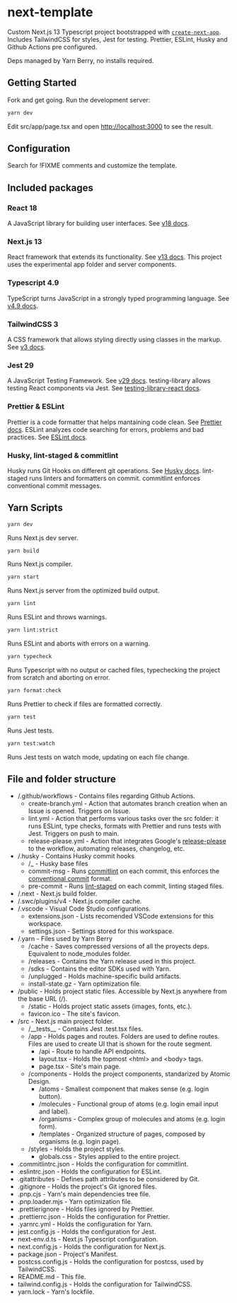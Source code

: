# next-template

Custom Next.js 13 Typescript project bootstrapped with [`create-next-app`](https://github.com/vercel/next.js/tree/canary/packages/create-next-app). Includes TailwindCSS for styles, Jest for testing. Prettier, ESLint, Husky and Github Actions pre configured.

Deps managed by Yarn Berry, no installs required.

## Getting Started

Fork and get going. Run the development server:

```bash
yarn dev
```

Edit src/app/page.tsx and open [http://localhost:3000](http://localhost:3000) to see the result.

## Configuration

Search for !FIXME comments and customize the template.

## Included packages

### React 18

A JavaScript library for building user interfaces. See [v18 docs](https://beta.reactjs.org/).

### Next.js 13

React framework that extends its functionality. See [v13 docs](https://nextjs.org/docs). This project uses the experimental app folder and server components.

### Typescript 4.9

TypeScript turns JavaScript in a strongly typed programming language. See [v4.9 docs](https://www.typescriptlang.org/docs/).

### TailwindCSS 3

A CSS framework that allows styling directly using classes in the markup. See [v3 docs](https://tailwindcss.com/docs/installation).

### Jest 29

A JavaScript Testing Framework. See [v29 docs](https://jestjs.io/docs/getting-started). testing-library allows testing React components via Jest. See [testing-library-react docs](https://testing-library.com/docs/react-testing-library/intro/).

### Prettier & ESLint

Prettier is a code formatter that helps mantaining code clean. See [Prettier docs](https://prettier.io/docs/en/index.html). ESLint analyzes code searching for errors, problems and bad practices. See [ESLint docs](https://eslint.org/docs/latest/use/getting-started).

### Husky, lint-staged & commitlint

Husky runs Git Hooks on different git operations. See [Husky docs](https://typicode.github.io/husky/#/?id=features).
lint-staged runs linters and formatters on commit.
commitlint enforces conventional commit messages.

## Yarn Scripts

```bash
yarn dev
```

Runs Next.js dev server.

```bash
yarn build
```

Runs Next.js compiler.

```bash
yarn start
```

Runs Next.js server from the optimized build output.

```bash
yarn lint
```

Runs ESLint and throws warnings.

```bash
yarn lint:strict
```

Runs ESLint and aborts with errors on a warning.

```bash
yarn typecheck
```

Runs Typescript with no output or cached files, typechecking the project from scratch and aborting on error.

```bash
yarn format:check
```

Runs Prettier to check if files are formatted correctly.

```bash
yarn test
```

Runs Jest tests.

```bash
yarn test:watch
```

Runs Jest tests on watch mode, updating on each file change.

## File and folder structure

- /.github/workflows - Contains files regarding Github Actions.
  - create-branch.yml - Action that automates branch creation when an Issue is opened. Triggers on Issue.
  - lint.yml - Action that performs various tasks over the src folder: it runs ESLint, type checks, formats with Prettier and runs tests with Jest. Triggers on push to main.
  - release-please.yml - Action that integrates Google's [release-please](https://github.com/googleapis/release-please) to the workflow, automating releases, changelog, etc.
- /.husky - Contains Husky commit hooks
  - /\_ - Husky base files
  - commit-msg - Runs [commitlint](https://github.com/conventional-changelog/commitlint) on each commit, this enforces the [conventional commit](https://www.conventionalcommits.org/en/v1.0.0/) format.
  - pre-commit - Runs [lint-staged](https://github.com/okonet/lint-staged) on each commit, linting staged files.
- /.next - Next.js build folder.
- /.swc/plugins/v4 - Next.js compiler cache.
- /.vscode - Visual Code Studio configurations.
  - extensions.json - Lists recomended VSCode extensions for this workspace.
  - settings.json - Settings stored for this workspace.
- /.yarn - Files used by Yarn Berry
  - /cache - Saves compressed versions of all the proyects deps. Equivalent to node_modules folder.
  - /releases - Contains the Yarn release used in this project.
  - /sdks - Contains the editor SDKs used with Yarn.
  - /unplugged - Holds machine-specific build artifacts.
  - install-state.gz - Yarn optimization file.
- /public - Holds project static files. Accessible by Next.js anywhere from the base URL (/).
  - /static - Holds project static assets (images, fonts, etc.).
  - favicon.ico - The site's favicon.
- /src - Next.js main project folder.
  - /\_\_tests\_\_ - Contains Jest .test.tsx files.
  - /app - Holds pages and routes. Folders are used to define routes. Files are used to create UI that is shown for the route segment.
    - /api - Route to handle API endpoints.
    - layout.tsx - Holds the topmost \<html\> and \<body\> tags.
    - page.tsx - Site's main page.
  - /components - Holds the project components, standarized by Atomic Design.
    - /atoms - Smallest component that makes sense (e.g. login button).
    - /molecules - Functional group of atoms (e.g. login email input and label).
    - /organisms - Complex group of molecules and atoms (e.g. login form).
    - /templates - Organized structure of pages, composed by organisms (e.g. login page).
  - /styles - Holds the project styles.
    - globals.css - Styles applied to the entire project.
- .commitlintrc.json - Holds the configuration for commitlint.
- .eslintrc.json - Holds the configuration for ESLint.
- .gitattributes - Defines path attributes to be considered by Git.
- .gitignore - Holds the project's Git ignored files.
- .pnp.cjs - Yarn's main dependencies tree file.
- .pnp.loader.mjs - Yarn optimization file.
- .prettierignore - Holds files ignored by Prettier.
- .prettierrc.json - Holds the configuration for Prettier.
- .yarnrc.yml - Holds the configuration for Yarn.
- jest.config.js - Holds the configuration for Jest.
- next-env.d.ts - Next.js Typescript configuration.
- next.config.js - Holds the configuration for Next.js.
- package.json - Project's Manifest.
- postcss.config.js - Holds the configuration for postcss, used by TailwindCSS.
- README.md - This file.
- tailwind.config.js - Holds the configuration for TailwindCSS.
- yarn.lock - Yarn's lockfile.
